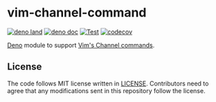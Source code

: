 # vim-channel-command

[![deno land](http://img.shields.io/badge/available%20on-deno.land/x-lightgrey.svg?logo=deno)](https://deno.land/x/vim_channel_command)
[![deno doc](https://doc.deno.land/badge.svg)](https://doc.deno.land/https/deno.land/x/vim_channel_command/mod.ts)
[![Test](https://github.com/vim-denops/deno-vim-channel-command/workflows/Test/badge.svg)](https://github.com/vim-denops/deno-vim-channel-command/actions?query=workflow%3ATest)
[![codecov](https://codecov.io/github/vim-denops/deno-vim-channel-command/branch/main/graph/badge.svg?token=FYH6RHO6UC)](https://codecov.io/github/vim-denops/deno-vim-channel-command)

[Deno][deno] module to support [Vim's Channel commands][vim's channel commands].

[deno]: https://deno.land/
[vim's channel commands]: https://github.com/vim/vim/blob/master/runtime/doc/channel.txt#L291

## License

The code follows MIT license written in [LICENSE](./LICENSE). Contributors need
to agree that any modifications sent in this repository follow the license.
